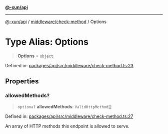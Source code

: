 [**@-xun/api**](../../../README.md)

***

[@-xun/api](../../../README.md) / [middleware/check-method](../README.md) / Options

# Type Alias: Options

> **Options** = `object`

Defined in: [packages/api/src/middleware/check-method.ts:23](https://github.com/Xunnamius/api-utils/blob/f86b6da3746432264ea1e1b00e1751b0fe171fe2/packages/api/src/middleware/check-method.ts#L23)

## Properties

### allowedMethods?

> `optional` **allowedMethods**: `ValidHttpMethod`[]

Defined in: [packages/api/src/middleware/check-method.ts:27](https://github.com/Xunnamius/api-utils/blob/f86b6da3746432264ea1e1b00e1751b0fe171fe2/packages/api/src/middleware/check-method.ts#L27)

An array of HTTP methods this endpoint is allowed to serve.
